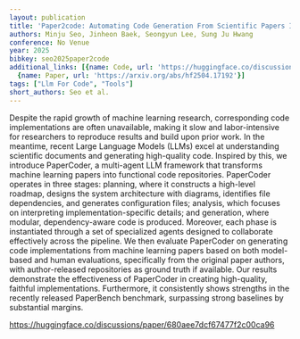 ```yaml
---
layout: publication
title: 'Paper2code: Automating Code Generation From Scientific Papers In Machine Learning'
authors: Minju Seo, Jinheon Baek, Seongyun Lee, Sung Ju Hwang
conference: No Venue
year: 2025
bibkey: seo2025paper2code
additional_links: [{name: Code, url: 'https://huggingface.co/discussions/paper/680aee7dcf67477f2c00ca96'},
  {name: Paper, url: 'https://arxiv.org/abs/hf2504.17192'}]
tags: ["Llm For Code", "Tools"]
short_authors: Seo et al.
---
```

Despite the rapid growth of machine learning research, corresponding code implementations are often unavailable, making it slow and labor-intensive for researchers to reproduce results and build upon prior work. In the meantime, recent Large Language Models (LLMs) excel at understanding scientific documents and generating high-quality code. Inspired by this, we introduce PaperCoder, a multi-agent LLM framework that transforms machine learning papers into functional code repositories. PaperCoder operates in three stages: planning, where it constructs a high-level roadmap, designs the system architecture with diagrams, identifies file dependencies, and generates configuration files; analysis, which focuses on interpreting implementation-specific details; and generation, where modular, dependency-aware code is produced. Moreover, each phase is instantiated through a set of specialized agents designed to collaborate effectively across the pipeline. We then evaluate PaperCoder on generating code implementations from machine learning papers based on both model-based and human evaluations, specifically from the original paper authors, with author-released repositories as ground truth if available. Our results demonstrate the effectiveness of PaperCoder in creating high-quality, faithful implementations. Furthermore, it consistently shows strengths in the recently released PaperBench benchmark, surpassing strong baselines by substantial margins.

https://huggingface.co/discussions/paper/680aee7dcf67477f2c00ca96